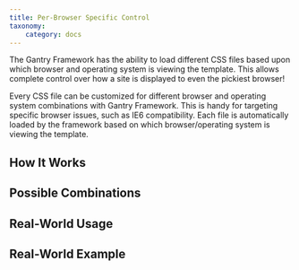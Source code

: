 ```yaml
---
title: Per-Browser Specific Control
taxonomy:
    category: docs
---
```


The Gantry Framework has the ability to load different CSS files based upon which browser and operating system is viewing the template. This allows complete control over how a site is displayed to even the pickiest browser!

Every CSS file can be customized for different browser and operating system combinations with Gantry Framework. This is handy for targeting specific browser issues, such as IE6 compatibility. Each file is automatically loaded by the framework based on which browser/operating system is viewing the template.


How It Works
------------



Possible Combinations
---------------------



Real-World Usage
----------------



Real-World Example
------------------
